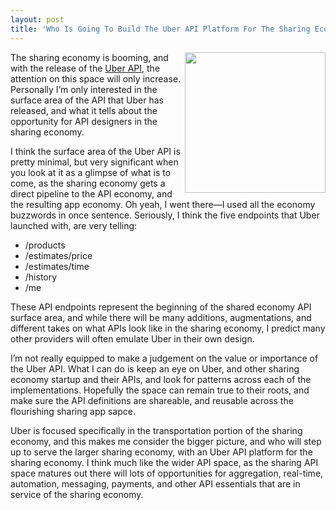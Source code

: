 ```yaml
---
layout: post
title: 'Who Is Going To Build The Uber API Platform For The Sharing Economy?'
---
```

<p><a href="https://developer.uber.com/"><img src="http://kinlane-productions.s3.amazonaws.com/api-evangelist-site/blog/uber-logo.jpg" alt="" width="225" align="right" /></a></p>
<p>The sharing economy is booming, and with the release of the <a href="https://developer.uber.com/">Uber API</a>, the attention on this space will only increase. Personally I&rsquo;m only  interested in the surface area of the API that Uber has released, and what it tells about the opportunity for API designers in the sharing economy.</p>
<p>I think the surface area of the Uber API is pretty minimal, but very significant when you look at it as a glimpse of what is to come, as the sharing economy gets a direct pipeline to the API economy, and the resulting app economy. Oh yeah, I went there&mdash;I used all the economy buzzwords in once sentence. Seriously, I think the five endpoints that Uber launched with, are very telling:</p>
<ul class="mainlist">
<li>/products</li>
<li>/estimates/price</li>
<li>/estimates/time</li>
<li>/history</li>
<li>/me</li>
</ul>
<p>These API endpoints represent the beginning of the shared economy API surface area, and while there will be many additions, augmentations, and different takes on what APIs look like in the sharing economy, I predict many other providers will often emulate Uber in their own design.</p>
<p>I&rsquo;m not really equipped to make a judgement on the value or importance of the Uber API. What I can do is keep an eye on Uber, and other sharing economy startup and their APIs, and look for patterns across each of the implementations. Hopefully the space can remain true to their roots, and make sure the API definitions are shareable, and reusable across the flourishing sharing app sapce.</p>
<p>Uber is focused specifically in the transportation portion of the sharing economy, and this makes me consider the bigger picture, and who will step up to serve the larger sharing economy, with an Uber API platform for the sharing economy. I think much like the wider API space, as the sharing API space matures out there will lots of opportunities for aggregation, real-time, automation, messaging, payments, and other API essentials that are in service of the sharing economy.</p>